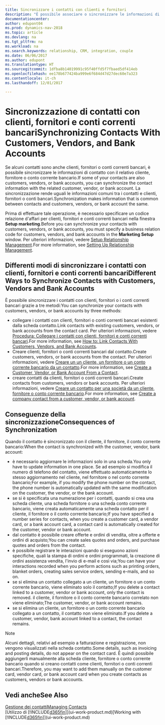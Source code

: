 ```yaml
---
title: Sincronizzare i contatti con clienti e fornitori
description: "È possibile associare o sincronizzare le informazioni di contatto dei contatti che sono anche clienti, fornitori o conti correnti bancari, in modo da aggiornate le informazioni una volta sola."
documentationcenter: 
author: edupont04
ms.prod: dynamics-nav-2018
ms.topic: article
ms.devlang: na
ms.tgt_pltfrm: na
ms.workload: na
ms.search.keywords: relationship, CRM, integration, couple
ms.date: 06/06/2017
ms.author: edupont
ms.translationtype: HT
ms.sourcegitcommit: 1dfba8b14019991c95f40ffd5f7fbaed5df414eb
ms.openlocfilehash: ee178b677424ba999e6f684d47d27dec60e7a323
ms.contentlocale: it-ch
ms.lasthandoff: 12/01/2017

---
```

# <a name="synchronizing-contacts-with-customers-vendors-and-bank-accounts"></a><span data-ttu-id="8d134-103">Sincronizzazione di contatti con clienti, fornitori e conti correnti bancari</span><span class="sxs-lookup"><span data-stu-id="8d134-103">Synchronizing Contacts With Customers, Vendors, and Bank Accounts</span></span>
<span data-ttu-id="8d134-104">Se alcuni contatti sono anche clienti, fornitori o conti correnti bancari, è possibile sincronizzare le informazioni di contatto con il relativo cliente, fornitore o conto corrente bancario.</span><span class="sxs-lookup"><span data-stu-id="8d134-104">If some of your contacts are also customers, vendors, or bank accounts, you can synchronize the contact information with the related customer, vendor, or bank account.</span></span> <span data-ttu-id="8d134-105">La sincronizzazione rende uguali le informazioni comuni tra i contatti e clienti, fornitori o conti bancari.</span><span class="sxs-lookup"><span data-stu-id="8d134-105">Synchronization makes information that is common between contacts and customers, vendors, or bank account the same.</span></span>  

<span data-ttu-id="8d134-106">Prima di effettuare tale operazione, è necessario specificare un codice relazione d'affari per clienti, fornitori e conti correnti bancari nella finestra **Setup marketing**.</span><span class="sxs-lookup"><span data-stu-id="8d134-106">Before you can synchronize your contacts with customers, vendors, or bank accounts, you must specify a business relation code for customers, vendors, and bank accounts in the **Marketing Setup** window.</span></span> <span data-ttu-id="8d134-107">Per ulteriori informazioni, vedere [Setup Relationship Management](marketing-setup-marketing.md).</span><span class="sxs-lookup"><span data-stu-id="8d134-107">For more information, see [Setting Up Relationship Management](marketing-setup-marketing.md).</span></span>

## <a name="different-ways-to-synchronize-contacts-with-customers-vendors-and-bank-accounts"></a><span data-ttu-id="8d134-108">Differenti modi di sincronizzare i contatti con clienti, fornitori e conti correnti bancari</span><span class="sxs-lookup"><span data-stu-id="8d134-108">Different Ways to Synchronize Contacts with Customers, Vendors and Bank Accounts</span></span>
<span data-ttu-id="8d134-109">È possibile sincronizzare i contatti con clienti, fornitori o i conti correnti bancari grazie a tre metodi:</span><span class="sxs-lookup"><span data-stu-id="8d134-109">You can synchronize your contacts with customers, vendors, or bank accounts by three methods:</span></span>

* <span data-ttu-id="8d134-110">collegare i contatti con clienti, fornitori o conti correnti bancari esistenti dalla scheda contatto.</span><span class="sxs-lookup"><span data-stu-id="8d134-110">Link contacts with existing customers, vendors, or bank accounts from the contact card.</span></span> <span data-ttu-id="8d134-111">Per ulteriori informazioni, vedere [Procedura: Collegare i contatti con clienti, fornitori e conti correnti bancari](marketing-how-link-contact.md).</span><span class="sxs-lookup"><span data-stu-id="8d134-111">For more information, see [How to: Link Contacts With Customers, Vendors, and Bank Accounts](marketing-how-link-contact.md).</span></span>
* <span data-ttu-id="8d134-112">Creare clienti, fornitori o conti correnti bancari dal contatto.</span><span class="sxs-lookup"><span data-stu-id="8d134-112">Create customers, vendors, or bank accounts from the contact.</span></span> <span data-ttu-id="8d134-113">Per ulteriori informazioni, vedere [Creare un un cliente, un fornitore o un conto corrente bancario da un contatto](marketing-how-create-contacts-new-customers-vendors-bank-accounts.md).</span><span class="sxs-lookup"><span data-stu-id="8d134-113">For more information, see [Create a Customer, Vendor, or Bank Account From a Contact](marketing-how-create-contacts-new-customers-vendors-bank-accounts.md).</span></span>
* <span data-ttu-id="8d134-114">creare contatti da clienti, fornitori o conti correnti bancari.</span><span class="sxs-lookup"><span data-stu-id="8d134-114">Create contacts from customers, vendors or bank accounts.</span></span> <span data-ttu-id="8d134-115">Per ulteriori informazioni, vedere [Creare un contatto per una società da un cliente, fornitore o conto corrente bancario](marketing-how-create-contact-companies.md).</span><span class="sxs-lookup"><span data-stu-id="8d134-115">For more information, see [Create a company contact from a customer, vendor, or bank account](marketing-how-create-contact-companies.md).</span></span>

## <a name="consequences-of-synchronization"></a><span data-ttu-id="8d134-116">Conseguenze della sincronizzazione</span><span class="sxs-lookup"><span data-stu-id="8d134-116">Consequences of Synchronization</span></span>
<span data-ttu-id="8d134-117">Quando il contatto è sincronizzato con il cliente, il fornitore, il conto corrente bancario:</span><span class="sxs-lookup"><span data-stu-id="8d134-117">When the contact is synchronized with the customer, vendor, bank account:</span></span>

* <span data-ttu-id="8d134-118">è necessario aggiornare le informazioni solo in una scheda.</span><span class="sxs-lookup"><span data-stu-id="8d134-118">You only have to update information in one place.</span></span> <span data-ttu-id="8d134-119">Se ad esempio si modifica il numero di telefono del contatto, viene effettuato automaticamente lo stesso aggiornamento nel cliente, nel fornitore o nel conto corrente bancario;</span><span class="sxs-lookup"><span data-stu-id="8d134-119">For example, if you modify the phone number on the contact, the phone number is automatically updated with the same modification on the customer, the vendor, or the bank account.</span></span>
* <span data-ttu-id="8d134-120">se si è specificata una numerazione per i contatti, quando si crea una scheda cliente, una scheda fornitore o una scheda conto corrente bancario, viene creata automaticamente una scheda contatto per il cliente, il fornitore o il conto corrente bancario;</span><span class="sxs-lookup"><span data-stu-id="8d134-120">If you have specified a number series for contacts, when you create a customer card, a vendor card, or a bank account card, a contact card is automatically created for the customer, vendor or bank account.</span></span>
* <span data-ttu-id="8d134-121">dal contatto è possibile creare offerte e ordini di vendita, oltre a offerte e ordini di acquisto;</span><span class="sxs-lookup"><span data-stu-id="8d134-121">You can create sales quotes and orders, and purchase quotes and orders from the contact.</span></span>
* <span data-ttu-id="8d134-122">è possibile registrare le interazioni quando si eseguono azioni specifiche, quali la stampa di ordini e ordini programmati, la creazione di ordini assistenza vendita, l'invio di e-mail e così via;</span><span class="sxs-lookup"><span data-stu-id="8d134-122">You can have your interactions recorded when you perform actions such as printing orders, blanket orders, creating sales service orders, sending e-mails, and so on.</span></span>
* <span data-ttu-id="8d134-123">se si elimina un contatto collegato a un cliente, un fornitore o un conto corrente bancario, viene eliminato solo il contatto;</span><span class="sxs-lookup"><span data-stu-id="8d134-123">If you delete a contact linked to a customer, vendor or bank account, only the contact is removed.</span></span> <span data-ttu-id="8d134-124">il cliente, il fornitore o il conto corrente bancario correlato non viene eliminato;</span><span class="sxs-lookup"><span data-stu-id="8d134-124">The customer, vendor, or bank account remains.</span></span>
* <span data-ttu-id="8d134-125">se si elimina un cliente, un fornitore o un conto corrente bancario collegato a un contatto, il contatto non viene eliminato.</span><span class="sxs-lookup"><span data-stu-id="8d134-125">If you delete a customer, vendor, bank account linked to a contact, the contact remains.</span></span>

> [!NOTE]  
>   <span data-ttu-id="8d134-126">Alcuni dettagli, relativi ad esempio a fatturazione e registrazione, non vengono visualizzati nella scheda contatto.</span><span class="sxs-lookup"><span data-stu-id="8d134-126">Some details, such as invoicing and posting details, do not appear on the contact card.</span></span> <span data-ttu-id="8d134-127">È quindi possibile aggiungerli manualmente alla scheda cliente, fornitore o conto corrente bancario quando si creano contatti come clienti, fornitori o conti correnti bancari.</span><span class="sxs-lookup"><span data-stu-id="8d134-127">Therefore, you may want to add them manually on the customer card, vendor card, or bank account card when you create contacts as customers, vendors or bank accounts.</span></span>

## <a name="see-also"></a><span data-ttu-id="8d134-128">Vedi anche</span><span class="sxs-lookup"><span data-stu-id="8d134-128">See Also</span></span>
[<span data-ttu-id="8d134-129">Gestione dei contatti</span><span class="sxs-lookup"><span data-stu-id="8d134-129">Managing Contacts</span></span>](marketing-contacts.md)  
<span data-ttu-id="8d134-130">[Utilizzo di [!INCLUDE[d365fin](includes/d365fin_md.md)]](ui-work-product.md)</span><span class="sxs-lookup"><span data-stu-id="8d134-130">[Working with [!INCLUDE[d365fin](includes/d365fin_md.md)]](ui-work-product.md)</span></span>

